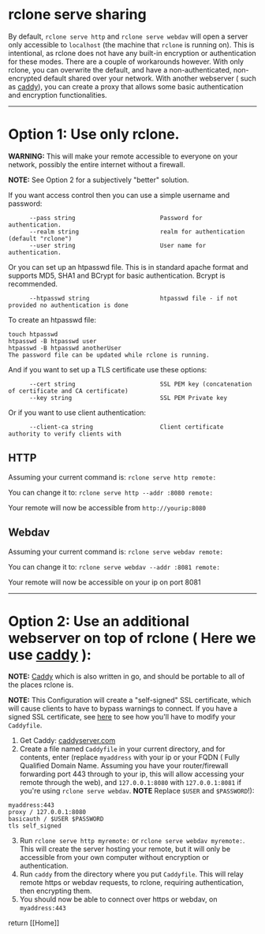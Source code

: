 # rclone serve sharing
By default, `rclone serve http` and `rclone serve webdav` will open a server only accessible to `localhost` (the machine that `rclone` is running on).  This is intentional, as rclone does not have any built-in encryption or authentication for these modes. There are a couple of workarounds however.  With only rclone, you can overwrite the default, and have a non-authenticated, non-encrypted default shared over your network.  With another webserver ( such as [caddy](https://caddyserver.com)), you can create a proxy that allows some basic authentication and encryption functionalities.

***

# Option 1: Use only rclone.
**WARNING:**  This will make your remote accessible to everyone on your network, possibly the entire internet without a firewall.

**NOTE:** See Option 2 for a subjectively "better" solution.

If you want access control then you can use a simple username and password:

```
      --pass string                        Password for authentication.
      --realm string                       realm for authentication (default "rclone")
      --user string                        User name for authentication.
```

Or you can set up an htpasswd file. This is in standard apache format and supports MD5, SHA1 and BCrypt for basic authentication. Bcrypt is recommended.

```
      --htpasswd string                    htpasswd file - if not provided no authentication is done
```

To create an htpasswd file:

```
touch htpasswd
htpasswd -B htpasswd user
htpasswd -B htpasswd anotherUser
The password file can be updated while rclone is running.
```

And if you want to set up a TLS certificate use these options:

```
      --cert string                        SSL PEM key (concatenation of certificate and CA certificate)
      --key string                         SSL PEM Private key
```

Or if you want to use client authentication:

```
      --client-ca string                   Client certificate authority to verify clients with

```

## HTTP
Assuming your current command is: `rclone serve http remote:`

You can change it to: `rclone serve http --addr :8080 remote:`

Your remote will now be accessible from `http://yourip:8080`

## Webdav
Assuming your current command is:
`rclone serve webdav remote:`

You can change it to:
`rclone serve webdav --addr :8081 remote:`

Your remote will now be accessible on your ip on port 8081

***

# Option 2: Use an additional webserver on top of rclone ( Here we use [caddy](https://caddyserver.com) ):
**NOTE:** [Caddy](https://caddyserver.com) which is also written in go, and should be portable to all of the places rclone is.

**NOTE:** This Configuration will create a "self-signed" SSL certificate, which will cause clients to have to bypass warnings to connect.  If you have a signed SSL certificate, see [here](https://caddyserver.com/docs/tls) to see how you'll have to modify your `Caddyfile`.
1. Get Caddy: [caddyserver.com](https://caddyserver.com)
2. Create a file named `Caddyfile` in your current directory, and for contents, enter (replace `myaddress` with your ip or your FQDN ( Fully Qualified Domain Name. Assuming you have your router/firewall forwarding port 443 through to your ip, this will allow accessing your remote through the web), and `127.0.0.1:8080` with `127.0.0.1:8081` if you're using `rclone serve webdav`. **NOTE** Replace `$USER` and `$PASSWORD`!):
```
myaddress:443
proxy / 127.0.0.1:8080
basicauth / $USER $PASSWORD
tls self_signed
```
3. Run `rclone serve http myremote:` or `rclone serve webdav myremote:`.  This will create the server hosting your remote, but it will only be accessible from your own computer without encryption or authentication.
4. Run `caddy` from the directory where you put `Caddyfile`.  This will relay remote https or webdav requests, to rclone, requiring authentication, then encrypting them.  
5. You should now be able to connect over https or webdav, on `myaddress:443`


return [[Home]]